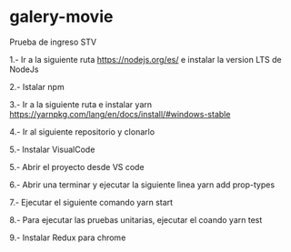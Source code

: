 # galery-movie
Prueba de ingreso STV

1.- Ir a la siguiente ruta https://nodejs.org/es/ e instalar la version LTS de NodeJs

2.- Istalar npm

3.- Ir a la siguiente ruta e instalar yarn https://yarnpkg.com/lang/en/docs/install/#windows-stable

4.- Ir al siguiente repositorio y clonarlo

5.- Instalar VisualCode

5.- Abrir el proyecto desde VS code

6.- Abrir una terminar y ejecutar la siguiente lìnea yarn add prop-types

7.- Ejecutar el siguiente comando yarn start

8.- Para ejecutar las pruebas unitarias, ejecutar el coando yarn test

9.- Instalar Redux para chrome
